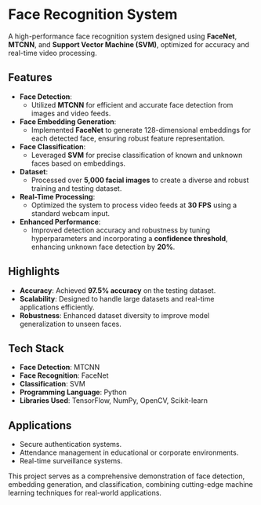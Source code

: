 # Face Recognition System  

A high-performance face recognition system designed using **FaceNet**, **MTCNN**, and **Support Vector Machine (SVM)**, optimized for accuracy and real-time video processing.  

## Features  
- **Face Detection**:  
  - Utilized **MTCNN** for efficient and accurate face detection from images and video feeds.  
- **Face Embedding Generation**:  
  - Implemented **FaceNet** to generate 128-dimensional embeddings for each detected face, ensuring robust feature representation.  
- **Face Classification**:  
  - Leveraged **SVM** for precise classification of known and unknown faces based on embeddings.  
- **Dataset**:  
  - Processed over **5,000 facial images** to create a diverse and robust training and testing dataset.  
- **Real-Time Processing**:  
  - Optimized the system to process video feeds at **30 FPS** using a standard webcam input.  
- **Enhanced Performance**:  
  - Improved detection accuracy and robustness by tuning hyperparameters and incorporating a **confidence threshold**, enhancing unknown face detection by **20%**.  

## Highlights  
- **Accuracy**: Achieved **97.5% accuracy** on the testing dataset.  
- **Scalability**: Designed to handle large datasets and real-time applications efficiently.  
- **Robustness**: Enhanced dataset diversity to improve model generalization to unseen faces.  

## Tech Stack  
- **Face Detection**: MTCNN  
- **Face Recognition**: FaceNet  
- **Classification**: SVM  
- **Programming Language**: Python  
- **Libraries Used**: TensorFlow, NumPy, OpenCV, Scikit-learn  

## Applications  
- Secure authentication systems.  
- Attendance management in educational or corporate environments.  
- Real-time surveillance systems.  

This project serves as a comprehensive demonstration of face detection, embedding generation, and classification, combining cutting-edge machine learning techniques for real-world applications.  
